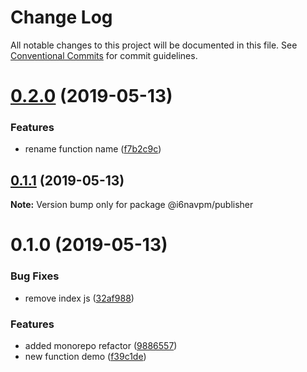 # Change Log

All notable changes to this project will be documented in this file.
See [Conventional Commits](https://conventionalcommits.org) for commit guidelines.

# [0.2.0](https://github.com/i62navpm/semantic-release/compare/@i6navpm/publisher@0.1.1...@i6navpm/publisher@0.2.0) (2019-05-13)


### Features

* rename function name ([f7b2c9c](https://github.com/i62navpm/semantic-release/commit/f7b2c9c))





## [0.1.1](https://github.com/i62navpm/semantic-release/compare/@i6navpm/publisher@0.1.0...@i6navpm/publisher@0.1.1) (2019-05-13)

**Note:** Version bump only for package @i6navpm/publisher






# 0.1.0 (2019-05-13)


### Bug Fixes

* remove index js ([32af988](https://github.com/i62navpm/semantic-release/commit/32af988))


### Features

* added monorepo refactor ([9886557](https://github.com/i62navpm/semantic-release/commit/9886557))
* new function demo ([f39c1de](https://github.com/i62navpm/semantic-release/commit/f39c1de))
